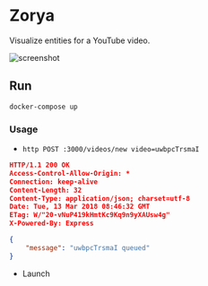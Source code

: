 # Zorya

Visualize entities for a YouTube video.

![screenshot](https://raw.githubusercontent.com/gaving/zorya/master/site/1.png)

## Run

`docker-compose up`

### Usage

- `http POST :3000/videos/new video=uwbpcTrsmaI`

```json
HTTP/1.1 200 OK
Access-Control-Allow-Origin: *
Connection: keep-alive
Content-Length: 32
Content-Type: application/json; charset=utf-8
Date: Tue, 13 Mar 2018 08:46:32 GMT
ETag: W/"20-vNuP419kHmtKc9Kq9n9yXAUsw4g"
X-Powered-By: Express

{
    "message": "uwbpcTrsmaI queued"
}
```

- Launch [](http://localhost:7474/)
